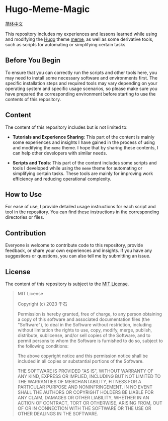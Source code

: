 # Hugo-Meme-Magic

[简体中文](README.zh-CN.md)

This repository includes my experiences and lessons learned while using and modifying the [Hugo](https://gohugo.io/) theme [meme](https://github.com/reuixiy/hugo-theme-meme), as well as some derivative tools, such as scripts for automating or simplifying certain tasks.

## Before You Begin

To ensure that you can correctly run the scripts and other tools here, you may need to install some necessary software and environments first. The specific installation steps and required tools may vary depending on your operating system and specific usage scenarios, so please make sure you have prepared the corresponding environment before starting to use the contents of this repository.

## Content

The content of this repository includes but is not limited to:

- **Tutorials and Experience Sharing**: This part of the content is mainly some experiences and insights I have gained in the process of using and modifying the `meme` theme. I hope that by sharing these contents, I can help other developers with similar needs.

- **Scripts and Tools**: This part of the content includes some scripts and tools I developed while using the `meme` theme for automating or simplifying certain tasks. These tools are mainly for improving work efficiency and reducing operational complexity.

## How to Use

For ease of use, I provide detailed usage instructions for each script and tool in the repository. You can find these instructions in the corresponding directories or files.

## Contribution

Everyone is welcome to contribute code to this repository, provide feedback, or share your own experiences and insights. If you have any suggestions or questions, you can also tell me by submitting an issue.

## License

The content of this repository is subject to the [MIT License](LICENSE).

>MIT License
>
>Copyright (c) 2023 千石
>
>Permission is hereby granted, free of charge, to any person obtaining a copy
of this software and associated documentation files (the "Software"), to deal
in the Software without restriction, including without limitation the rights
to use, copy, modify, merge, publish, distribute, sublicense, and/or sell
copies of the Software, and to permit persons to whom the Software is
furnished to do so, subject to the following conditions:
>
>The above copyright notice and this permission notice shall be included in all
copies or substantial portions of the Software.
>
>THE SOFTWARE IS PROVIDED "AS IS", WITHOUT WARRANTY OF ANY KIND, EXPRESS OR
IMPLIED, INCLUDING BUT NOT LIMITED TO THE WARRANTIES OF MERCHANTABILITY,
FITNESS FOR A PARTICULAR PURPOSE AND NONINFRINGEMENT. IN NO EVENT SHALL THE
AUTHORS OR COPYRIGHT HOLDERS BE LIABLE FOR ANY CLAIM, DAMAGES OR OTHER
LIABILITY, WHETHER IN AN ACTION OF CONTRACT, TORT OR OTHERWISE, ARISING FROM,
OUT OF OR IN CONNECTION WITH THE SOFTWARE OR THE USE OR OTHER DEALINGS IN THE
SOFTWARE.
